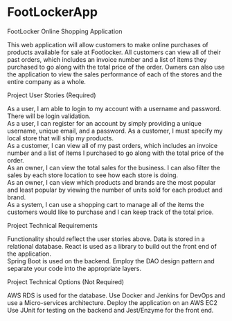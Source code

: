 # FootLockerApp
FootLocker Online Shopping Application  

This web application will allow customers to make online purchases of products available for sale at Footlocker.  All customers can view all of their past orders, which includes an invoice number and a list of items they purchased to go along with the total price of the order.  Owners can also use the application to view the sales performance of each of the stores and the entire company as a whole. 

Project User Stories (Required) 

As a user, I am able to login to my account with a username and password. There will be login validation.  
As a user, I can register for an account by simply providing a unique username, unique email, and a password. 
As a customer, I must specify my local store that will ship my products.   
As a customer, I can view all of my past orders, which includes an invoice number and a list of items I purchased to go along with the total price of the order.  
As an owner, I can view the total sales for the business. I can also filter the sales by each store location to see how each store is doing.  
As an owner, I can view which products and brands are the most popular and least popular by viewing the number of units sold for each product and brand.  
As a system, I can use a shopping cart to manage all of the items the customers would like to purchase and I can keep track of the total price.  

Project Technical Requirements 

Functionality should reflect the user stories above. 
Data is stored in a relational database. 
React is used as a library to build out the front end of the application.  
Spring Boot is used on the backend. 
Employ the DAO design pattern and separate your code into the appropriate layers.   

Project Technical Options (Not Required) 

AWS RDS is used for the database. 
Use Docker and Jenkins for DevOps and use a Micro-services architecture. 
Deploy the application on an AWS EC2 
Use JUnit for testing on the backend and Jest/Enzyme for the front end.
